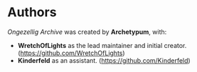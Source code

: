 # Authors

_Ongezellig Archive_ was created by **Archetypum**, with:

- **WretchOfLights** as the lead maintainer and initial creator.
(https://github.com/WretchOfLights)
- **Kinderfeld** as an assistant.
(https://github.com/Kinderfeld)

